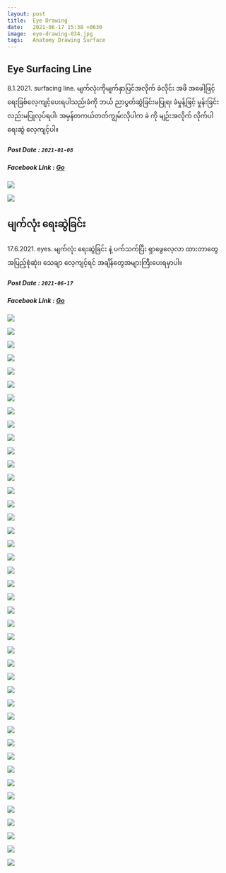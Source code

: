 ```yaml
---
layout: post
title:  Eye Drawing
date:   2021-06-17 15:38 +0630
image:  eye-drawing-034.jpg
tags:   Anatomy Drawing Surface
---
```

## Eye Surfacing Line
8.1.2021. surfacing line.
မျက်လုံးကိုမျက်နှာပြင်အလိုက် ခဲလိုင်း အဖိ အဖေါ့ဖြင့် ရေးခြစ်လေ့ကျင့်ပေးရပါသည်၊ခဲကို ဘယ် ညာပွတ်ဆွဲခြင်းမပြုရ၊ ခဲမှုန့်ဖြင့် မှုန်းခြင်းလည်းမပြုလုပ်ရပါ၊ အမှန်တကယ်တတ်ကျွမ်းလိုပါက ခဲ ကို မျဉ်းအလိုက် လိုက်ပါရေးဆွဲ လေ့ကျင့်ပါ။
##### Post Date : `2021-01-08`
##### Facebook Link : [Go](https://www.facebook.com/groups/243207936740930/posts/332508707810852/)

![]({{site.baseurl}}/img/eye-drawing-002/001.jpg)

![]({{site.baseurl}}/img/eye-drawing-002/002.jpg)

## မျက်လုံး ရေးဆွဲခြင်း
17.6.2021. eyes. မျက်လုံး ရေးဆွဲခြင်း နဲ့ ပက်သက်ပြီး ရှာဖွေလေ့လာ ထားတာတွေ အပြည့်စုံဆုံး၊ သေချာ လေ့ကျင့်ရင် အချိန်တွေအများကြီးပေးရမှာပါ။
##### Post Date : `2021-06-17`
##### Facebook Link : [Go](https://www.facebook.com/groups/243207936740930/permalink/410777679983954/)

![]({{site.baseurl}}/img/eye-drawing-001/001.jpg)

![]({{site.baseurl}}/img/eye-drawing-001/002.jpg)

![]({{site.baseurl}}/img/eye-drawing-001/003.jpg)

![]({{site.baseurl}}/img/eye-drawing-001/004.jpg)

![]({{site.baseurl}}/img/eye-drawing-001/005.jpg)

![]({{site.baseurl}}/img/eye-drawing-001/006.jpg)

![]({{site.baseurl}}/img/eye-drawing-001/007.jpg)

![]({{site.baseurl}}/img/eye-drawing-001/008.jpg)

![]({{site.baseurl}}/img/eye-drawing-001/009.jpg)

![]({{site.baseurl}}/img/eye-drawing-001/010.jpg)

![]({{site.baseurl}}/img/eye-drawing-001/011.jpg)

![]({{site.baseurl}}/img/eye-drawing-001/012.jpg)

![]({{site.baseurl}}/img/eye-drawing-001/013.jpg)

![]({{site.baseurl}}/img/eye-drawing-001/014.jpg)

![]({{site.baseurl}}/img/eye-drawing-001/015.jpg)

![]({{site.baseurl}}/img/eye-drawing-001/016.jpg)

![]({{site.baseurl}}/img/eye-drawing-001/017.jpg)

![]({{site.baseurl}}/img/eye-drawing-001/018.jpg)

![]({{site.baseurl}}/img/eye-drawing-001/019.jpg)

![]({{site.baseurl}}/img/eye-drawing-001/020.jpg)

![]({{site.baseurl}}/img/eye-drawing-001/021.jpg)

![]({{site.baseurl}}/img/eye-drawing-001/022.jpg)

![]({{site.baseurl}}/img/eye-drawing-001/023.jpg)

![]({{site.baseurl}}/img/eye-drawing-001/024.jpg)

![]({{site.baseurl}}/img/eye-drawing-001/025.jpg)

![]({{site.baseurl}}/img/eye-drawing-001/026.jpg)

![]({{site.baseurl}}/img/eye-drawing-001/027.jpg)

![]({{site.baseurl}}/img/eye-drawing-001/028.jpg)

![]({{site.baseurl}}/img/eye-drawing-001/029.jpg)

![]({{site.baseurl}}/img/eye-drawing-001/030.jpg)

![]({{site.baseurl}}/img/eye-drawing-001/031.jpg)

![]({{site.baseurl}}/img/eye-drawing-001/032.jpg)

![]({{site.baseurl}}/img/eye-drawing-001/033.jpg)

![]({{site.baseurl}}/img/eye-drawing-001/034.jpg)

![]({{site.baseurl}}/img/eye-drawing-001/035.jpg)

![]({{site.baseurl}}/img/eye-drawing-001/036.jpg)

![]({{site.baseurl}}/img/eye-drawing-001/037.jpg)

![]({{site.baseurl}}/img/eye-drawing-001/038.jpg)

![]({{site.baseurl}}/img/eye-drawing-001/039.jpg)

![]({{site.baseurl}}/img/eye-drawing-001/040.jpg)

![]({{site.baseurl}}/img/eye-drawing-001/041.jpg)

![]({{site.baseurl}}/img/eye-drawing-001/042.jpg)

